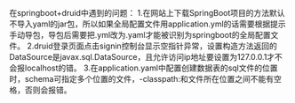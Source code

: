 在springboot+druid中遇到的问题：
1.在网站上下载SpringBoot项目的方法默认不导入yaml的jar包，所以如果全局配置文件用application.yml的话需要根据提示手动导包，导包后需要把.yml改为.yaml才能被识别为springboot的全局配置文件。
2.druid登录页面点击signin控制台显示空指针异常，设置构造方法返回的DataSource是javax.sql.DataSource，且允许访问ip地址要设置为127.0.0.1才不会报localhost的错。
3.在application.yaml中配置创建数据表的sql文件的位置时，schema可指定多个位置的文件，-classpath:和文件所在位置之间不能有空格，否则会报错。